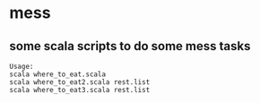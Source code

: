 # mess

## some scala scripts to do some mess tasks

```
Usage:
scala where_to_eat.scala
scala where_to_eat2.scala rest.list
scala where_to_eat3.scala rest.list
```
